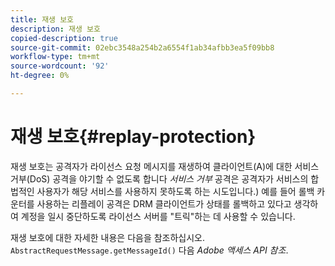 ```yaml
---
title: 재생 보호
description: 재생 보호
copied-description: true
source-git-commit: 02ebc3548a254b2a6554f1ab34afbb3ea5f09bb8
workflow-type: tm+mt
source-wordcount: '92'
ht-degree: 0%

---
```


# 재생 보호{#replay-protection}

재생 보호는 공격자가 라이선스 요청 메시지를 재생하여 클라이언트(A)에 대한 서비스 거부(DoS) 공격을 야기할 수 없도록 합니다 *서비스 거부* 공격은 공격자가 서비스의 합법적인 사용자가 해당 서비스를 사용하지 못하도록 하는 시도입니다.) 예를 들어 롤백 카운터를 사용하는 리플레이 공격은 DRM 클라이언트가 상태를 롤백하고 있다고 생각하여 계정을 일시 중단하도록 라이선스 서버를 &quot;트릭&quot;하는 데 사용할 수 있습니다.

재생 보호에 대한 자세한 내용은 다음을 참조하십시오. `AbstractRequestMessage.getMessageId()` 다음 *Adobe 액세스 API 참조*.
